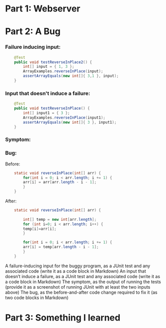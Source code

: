 # Part 1: Webserver

# Part 2: A Bug

### Failure inducing input:
```java
    @Test
    public void testReverseInPlace2() {
        int[] input = { 1, 3 };
        ArrayExamples.reverseInPlace(input);
        assertArrayEquals(new int[]{ 3,1 }, input);
    }
```

### Input that doesn't induce a failure: 

```java
    @Test 
	public void testReverseInPlace() {
        int[] input1 = { 3 };
        ArrayExamples.reverseInPlace(input1);
        assertArrayEquals(new int[]{ 3 }, input1);
	}
```

### Symptom: 

### Bug: 

Before: 
```java
    static void reverseInPlace(int[] arr) {
        for(int i = 0; i < arr.length; i += 1) {
        arr[i] = arr[arr.length - i - 1];
        }
    }
```

After: 
```java
    static void reverseInPlace(int[] arr) {
    
        int[] temp = new int[arr.length];
        for (int i=0; i < arr.length; i++) {
        temp[i]=arr[i];
        }

        for(int i = 0; i < arr.length; i += 1) {
        arr[i] = temp[arr.length - i - 1];
        }
    }
```


A failure-inducing input for the buggy program, as a JUnit test and any associated code (write it as a code block in Markdown)
An input that doesn’t induce a failure, as a JUnit test and any associated code (write it as a code block in Markdown)
The symptom, as the output of running the tests (provide it as a screenshot of running JUnit with at least the two inputs above)
The bug, as the before-and-after code change required to fix it (as two code blocks in Markdown)
# Part 3: Something I learned

